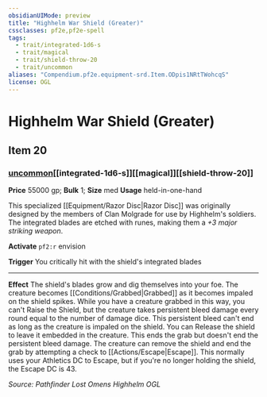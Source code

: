 ```yaml
---
obsidianUIMode: preview
title: "Highhelm War Shield (Greater)"
cssclasses: pf2e,pf2e-spell
tags:
  - trait/integrated-1d6-s
  - trait/magical
  - trait/shield-throw-20
  - trait/uncommon
aliases: "Compendium.pf2e.equipment-srd.Item.ODpis1NRtTWohcqS"
license: OGL
---
```

# Highhelm War Shield (Greater)
## Item 20
### [uncommon](uncommon "Uncommon Rarity Trait")[[integrated-1d6-s]][[magical]][[shield-throw-20]]


**Price** 55000 gp; 
**Bulk** 1; **Size** med
**Usage** held-in-one-hand

This specialized [[Equipment/Razor Disc|Razor Disc]] was originally designed by the members of Clan Molgrade for use by Highhelm's soldiers. The integrated blades are etched with runes, making them a _+3 major striking weapon_.

**Activate** `pf2:r` envision

**Trigger** You critically hit with the shield's integrated blades

* * *

**Effect** The shield's blades grow and dig themselves into your foe. The creature becomes [[Conditions/Grabbed|Grabbed]] as it becomes impaled on the shield spikes. While you have a creature grabbed in this way, you can't Raise the Shield, but the creature takes persistent bleed damage every round equal to the number of damage dice. This persistent bleed can't end as long as the creature is impaled on the shield. You can Release the shield to leave it embedded in the creature. This ends the grab but doesn't end the persistent bleed damage. The creature can remove the shield and end the grab by attempting a check to [[Actions/Escape|Escape]]. This normally uses your Athletics DC to Escape, but if you're no longer holding the shield, the Escape DC is 43.

*Source: Pathfinder Lost Omens Highhelm*
*OGL*